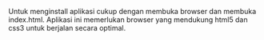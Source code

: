 Untuk menginstall aplikasi cukup dengan membuka browser dan membuka index.html.
Aplikasi ini memerlukan browser yang mendukung html5 dan css3 untuk berjalan secara optimal.